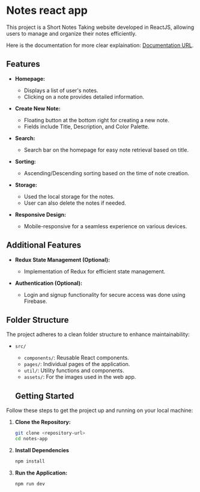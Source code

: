 # Notes react app

This project is a Short Notes Taking website developed in ReactJS, allowing users to manage and organize their notes efficiently.

Here is the documentation for more clear explaination: [Documentation URL](https://docs.google.com/document/d/1prdGnp_csk6elVQUAywx-PcCvjJ_1jBlca8g0XaJDsQ/edit?usp=sharing).
## Features

- **Homepage:**
  - Displays a list of user's notes.
  - Clicking on a note provides detailed information.

- **Create New Note:**
  - Floating button at the bottom right for creating a new note.
  - Fields include Title, Description, and Color Palette.

- **Search:**
  - Search bar on the homepage for easy note retrieval based on title.

- **Sorting:**
  - Ascending/Descending sorting based on the time of note creation.

- **Storage:**
  - Used the local storage for the notes.
  - User can also delete the notes if needed.

- **Responsive Design:**
  - Mobile-responsive for a seamless experience on various devices.

## Additional Features

- **Redux State Management (Optional):**
  - Implementation of Redux for efficient state management.

- **Authentication (Optional):**
  - Login and signup functionality for secure access was done using Firebase.

## Folder Structure

The project adheres to a clean folder structure to enhance maintainability:

- `src/`
  - `components/`: Reusable React components.
  - `pages/`: Individual pages of the application.
  - `util/`: Utility functions and components.
  - `assets/`: For the images used in the web app.

  ## Getting Started

Follow these steps to get the project up and running on your local machine:
1. **Clone the Repository:**
   ```bash
   git clone <repository-url>
   cd notes-app
2. **Install Dependencies**
    ```bash
   npm install
2. **Run the Application:**
    ```bash
   npm run dev
